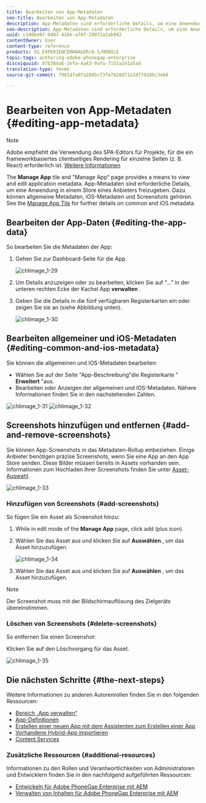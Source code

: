```yaml
---
title: Bearbeiten von App-Metadaten
seo-title: Bearbeiten von App-Metadaten
description: App-Metadaten sind erforderliche Details, um eine Anwendung in einem Store eines Anbieters freizugeben. Auf dieser Seite erfahren Sie mehr über das Bearbeiten von App-Daten.
seo-description: App-Metadaten sind erforderliche Details, um eine Anwendung in einem Store eines Anbieters freizugeben. Auf dieser Seite erfahren Sie mehr über das Bearbeiten von App-Daten.
uuid: c140be0f-8403-416e-af0f-29072a2ab942
contentOwner: User
content-type: reference
products: SG_EXPERIENCEMANAGER/6.5/MOBILE
topic-tags: authoring-adobe-phonegap-enterprise
discoiquuid: 07b38da6-2efa-4a43-9afa-7151a241a5ad
translation-type: tm+mt
source-git-commit: 79914fa8fa28d5cf3fe7828d71a34ff920bc3e60

---
```



# Bearbeiten von App-Metadaten {#editing-app-metadata}

>[!NOTE]
>
>Adobe empfiehlt die Verwendung des SPA-Editors für Projekte, für die ein frameworkbasiertes clientseitiges Rendering für einzelne Seiten (z. B. React) erforderlich ist. [Weitere Informationen](/help/sites-developing/spa-overview.md)

The **Manage App** tile and &quot;Manage App&quot; page provides a means to view and edit application metadata. App-Metadaten sind erforderliche Details, um eine Anwendung in einem Store eines Anbieters freizugeben. Dazu können allgemeine Metadaten, iOS-Metadaten und Screenshots gehören. See the [Manage App Tile](/help/mobile/phonegap-app-details-tile.md) for further details on common and iOS metadata.

## Bearbeiten der App-Daten {#editing-the-app-data}

So bearbeiten Sie die Metadaten der App:

1. Gehen Sie zur Dashboard-Seite für die App.

   ![chlimage_1-29](assets/chlimage_1-29.png)

1. Um Details anzuzeigen oder zu bearbeiten, klicken Sie auf &quot;...&quot; in der unteren rechten Ecke der Kachel App **verwalten** .

1. Geben Sie die Details in die fünf verfügbaren Registerkarten ein oder zeigen Sie sie an (siehe Abbildung unten).

   ![chlimage_1-30](assets/chlimage_1-30.png)

## Bearbeiten allgemeiner und iOS-Metadaten {#editing-common-and-ios-metadata}

Sie können die allgemeinen und IOS-Metadaten bearbeiten:

* Wählen Sie auf der Seite &quot;App-Beschreibung&quot;die Registerkarte &quot; **Erweitert** &quot;aus.
* Bearbeiten oder Anzeigen der allgemeinen und IOS-Metadaten. Nähere Informationen finden Sie in den nachstehenden Zahlen.

![chlimage_1-31](assets/chlimage_1-31.png) ![chlimage_1-32](assets/chlimage_1-32.png)

## Screenshots hinzufügen und entfernen {#add-and-remove-screenshots}

Sie können App-Screenshots in das Metadaten-Rollup einbeziehen. Einige Anbieter benötigen präzise Screenshots, wenn Sie eine App an den App Store senden. Diese Bilder müssen bereits in Assets vorhanden sein. Informationen zum Hochladen Ihrer Screenshots finden Sie unter [Asset-Auswahl](../assets/search-assets.md#assetselector).

![chlimage_1-33](assets/chlimage_1-33.png)

### Hinzufügen von Screenshots {#add-screenshots}

So fügen Sie ein Asset als Screenshot hinzu:

1. While in edit mode of the **Manage App** page, click add (plus icon).
1. Wählen Sie das Asset aus und klicken Sie auf **Auswählen** , um das Asset hinzuzufügen.

   ![chlimage_1-34](assets/chlimage_1-34.png)

1. Wählen Sie das Asset aus und klicken Sie auf **Auswählen** , um das Asset hinzuzufügen.

>[!NOTE]
>
>Der Screenshot muss mit der Bildschirmauflösung des Zielgeräts übereinstimmen.

### Löschen von Screenshots {#delete-screenshots}

So entfernen Sie einen Screenshot:

Klicken Sie auf den Löschvorgang für das Asset.

![chlimage_1-35](assets/chlimage_1-35.png)

## Die nächsten Schritte {#the-next-steps}

Weitere Informationen zu anderen Autorenrollen finden Sie in den folgenden Ressourcen:

* [Bereich „App verwalten“](/help/mobile/phonegap-app-details-tile.md)
* [App-Definitionen](/help/mobile/phonegap-app-definitions.md)
* [Erstellen einer neuen App mit dem Assistenten zum Erstellen einer App](/help/mobile/phonegap-create-new-app.md)
* [Vorhandene Hybrid-App importieren](/help/mobile/phonegap-adding-content-to-imported-app.md)
* [Content Services](/help/mobile/develop-content-as-a-service.md)

### Zusätzliche Ressourcen {#additional-resources}

Informationen zu den Rollen und Verantwortlichkeiten von Administratoren und Entwicklern finden Sie in den nachfolgend aufgeführten Ressourcen:

* [Entwickeln für Adobe PhoneGap Enterprise mit AEM](/help/mobile/developing-in-phonegap.md)
* [Verwalten von Inhalten für Adobe PhoneGap Enterprise mit AEM](/help/mobile/administer-phonegap.md)
